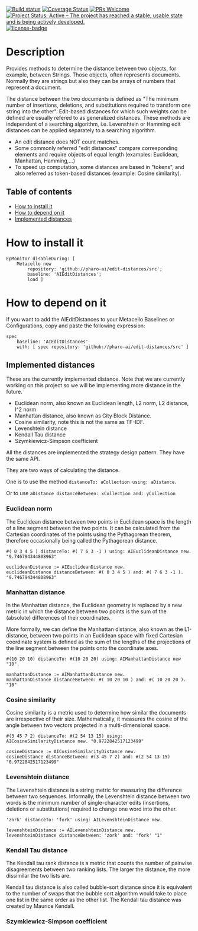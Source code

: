 [![Build status](https://github.com/pharo-ai/edit-distances/workflows/CI/badge.svg)](https://github.com/pharo-ai/edit-distances/actions/workflows/test.yml)
[![Coverage Status](https://coveralls.io/repos/github/pharo-ai/edit-distances/badge.svg?branch=master)](https://coveralls.io/github/pharo-ai/edit-distances?branch=master)
[![PRs Welcome](https://img.shields.io/badge/PRs-welcome-brightgreen.svg?style=flat-square)](http://makeapullrequest.com)
[![Project Status: Active – The project has reached a stable, usable state and is being actively developed.](http://www.repostatus.org/badges/latest/active.svg)](http://www.repostatus.org/#active)
[![license-badge](https://img.shields.io/badge/license-MIT-blue.svg)](https://img.shields.io/badge/license-MIT-blue.svg)

# Description

Provides methods to determine the distance between two objects, for example, between Strings. Those objects, often represents documents. Normally they are strings but also they can be arrays of numbers that represent a document.

The distance between the two documents is defined as "The minimum number of insertions, deletions, and substitutions required to transform one string into the other". Edit-based distances for which such weights can be defined are usually refered to as generalized distances. These methods are independent of a searching algorithm, i.e. Levenshtein or Hamming edit distances can be applied separately to a searching algorithm.

  - An edit distance does NOT count matches.
  - Some commonly referred "edit distances" compare corresponding elements and require objects of equal length (examples: Euclidean, Manhattan, Hamming,...)
  - To speed up computation, some distances are based in "tokens", and also referred as token-based distances (example: Cosine similarity).

## Table of contents

- [How to install it](#how-to-install-it)
- [How to depend on it](#how-to-depend-on-it)
- [Implemented distances](#implemented-distances)

# How to install it

[//]: # (pi)
```smalltalk
EpMonitor disableDuring: [
	Metacello new
		repository: 'github://pharo-ai/edit-distances/src';
		baseline: 'AIEditDistances';
		load ]
```

# How to depend on it

If you want to add the AIEditDistances to your Metacello Baselines or Configurations, copy and paste the following expression:
```smalltalk
spec
	baseline: 'AIEditDistances' 
	with: [ spec repository: 'github://pharo-ai/edit-distances/src' ]
```

## Implemented distances

These are the currently implemented distance. Note that we are currently working on this project so we will be implementing more distance in the future.

  - Euclidean norm, also known as Euclidean length, L2 norm, L2 distance, l^2 norm
  - Manhattan distance, also known as City Block Distance.
  - Cosine similarity, note this is not the same as TF-IDF.
  - Levenshtein distance
  - Kendall Tau distance
  - Szymkiewicz-Simpson coefficient

All the distances are implemented the strategy design pattern. They have the same API.

They are two ways of calculating the distance.

One is to use the method `distanceTo: aCollection using: aDistance`.

Or to use `aDistance distanceBetween: xCollection and: yCollection`

### Euclidean norm

The Euclidean distance between two points in Euclidean space is the length of a line segment between the two points. It can be calculated from the Cartesian coordinates of the points using the Pythagorean theorem, therefore occasionally being called the Pythagorean distance.

```st
#( 0 3 4 5 ) distanceTo: #( 7 6 3 -1 ) using: AIEuclideanDistance new. "9.746794344808963"
```

```st
euclideanDistance := AIEuclideanDistance new.
euclideanDistance distanceBetween: #( 0 3 4 5 ) and: #( 7 6 3 -1 ). "9.746794344808963"
```

### Manhattan distance

In the Manhattan distance, the Euclidean geometry is replaced by a new metric in which the distance between two points is the sum of the (absolute) differences of their coordinates.

More formally, we can define the Manhattan distance, also known as the L1-distance, between two points in an Euclidean space with fixed Cartesian coordinate system is defined as the sum of the lengths of the projections of the line segment between the points onto the coordinate axes.

```st
#(10 20 10) distanceTo: #(10 20 20) using: AIManhattanDistance new "10".
```

```st
manhattanDistance := AIManhattanDistance new.
manhattanDistance distanceBetween: #( 10 20 10 ) and: #( 10 20 20 ). "10"
```

### Cosine similarity

Cosine similarity is a metric used to determine how similar the documents are irrespective of their size. Mathematically, it measures the cosine of the angle between two vectors projected in a multi-dimensional space.

```st
#(3 45 7 2) distanceTo: #(2 54 13 15) using: AICosineSimilarityDistance new. "0.9722842517123499"
```

```st
cosineDistance := AICosineSimilarityDistance new.
cosineDistance distanceBetween: #(3 45 7 2) and: #(2 54 13 15) "0.9722842517123499"
```

### Levenshtein distance

The Levenshtein distance is a string metric for measuring the difference between two sequences. Informally, the Levenshtein distance between two words is the minimum number of single-character edits (insertions, deletions or substitutions) required to change one word into the other.

```st
'zork' distanceTo: 'fork' using: AILevenshteinDistance new.
```

```st
levenshteinDistance := AILevenshteinDistance new.
levenshteinDistance distanceBetween: 'zork' and: 'fork' "1"
```

### Kendall Tau distance

The Kendall tau rank distance is a metric that counts the number of pairwise disagreements between two ranking lists. The larger the distance, the more dissimilar the two lists are.

Kendall tau distance is also called bubble-sort distance since it is equivalent to the number of swaps that the bubble sort algorithm would take to place one list in the same order as the other list. The Kendall tau distance was created by Maurice Kendall. 


### Szymkiewicz-Simpson coefficient
